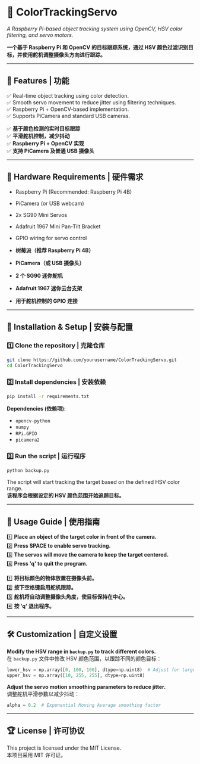 # 📌 **ColorTrackingServo**

*A Raspberry Pi-based object tracking system using OpenCV, HSV color filtering, and servo motors.*

**一个基于 Raspberry Pi 和 OpenCV 的目标跟踪系统，通过 HSV 颜色过滤识别目标，并使用舵机调整摄像头方向进行跟踪。**

---

## 📖 **Features | 功能**
✅ Real-time object tracking using color detection.  
✅ Smooth servo movement to reduce jitter using filtering techniques.  
✅ Raspberry Pi + OpenCV-based implementation.  
✅ Supports PiCamera and standard USB cameras.  

✅ **基于颜色检测的实时目标跟踪**  
✅ **平滑舵机控制，减少抖动**  
✅ **Raspberry Pi + OpenCV 实现**  
✅ **支持 PiCamera 及普通 USB 摄像头**

---

## 🔧 **Hardware Requirements | 硬件需求**
- Raspberry Pi (Recommended: Raspberry Pi 4B)  
- PiCamera (or USB webcam)  
- 2x SG90 Mini Servos  
- Adafruit 1967 Mini Pan-Tilt Bracket  
- GPIO wiring for servo control  

- **树莓派（推荐 Raspberry Pi 4B）**  
- **PiCamera（或 USB 摄像头）**  
- **2 个 SG90 迷你舵机**  
- **Adafruit 1967 迷你云台支架**  
- **用于舵机控制的 GPIO 连接**

---

## 🚀 **Installation & Setup | 安装与配置**
### 1️⃣ **Clone the repository | 克隆仓库**
```bash
git clone https://github.com/yourusername/ColorTrackingServo.git
cd ColorTrackingServo
```

### 2️⃣ **Install dependencies | 安装依赖**
```bash
pip install -r requirements.txt
```
**Dependencies (依赖项)**:
- `opencv-python`
- `numpy`
- `RPi.GPIO`
- `picamera2`

### 3️⃣ **Run the script | 运行程序**
```bash
python backup.py
```
The script will start tracking the target based on the defined HSV color range.  
**该程序会根据设定的 HSV 颜色范围开始追踪目标。**

---

## 🎯 **Usage Guide | 使用指南**
1️⃣ **Place an object of the target color in front of the camera.**  
2️⃣ **Press SPACE to enable servo tracking.**  
3️⃣ **The servos will move the camera to keep the target centered.**  
4️⃣ **Press 'q' to quit the program.**  

1️⃣ **将目标颜色的物体放置在摄像头前。**  
2️⃣ **按下空格键启用舵机跟踪。**  
3️⃣ **舵机将自动调整摄像头角度，使目标保持在中心。**  
4️⃣ **按 'q' 退出程序。**

---

## 🛠 **Customization | 自定义设置**
**Modify the HSV range in `backup.py` to track different colors.**  
在 `backup.py` 文件中修改 HSV 颜色范围，以跟踪不同的颜色目标：
```python
lower_hsv = np.array([0, 100, 100], dtype=np.uint8)  # Adjust for target color
upper_hsv = np.array([10, 255, 255], dtype=np.uint8)
```

**Adjust the servo motion smoothing parameters to reduce jitter.**  
调整舵机平滑参数以减少抖动：
```python
alpha = 0.2  # Exponential Moving Average smoothing factor
```

---

## 🏆 **License | 许可协议**
This project is licensed under the MIT License.  
本项目采用 MIT 许可证。
